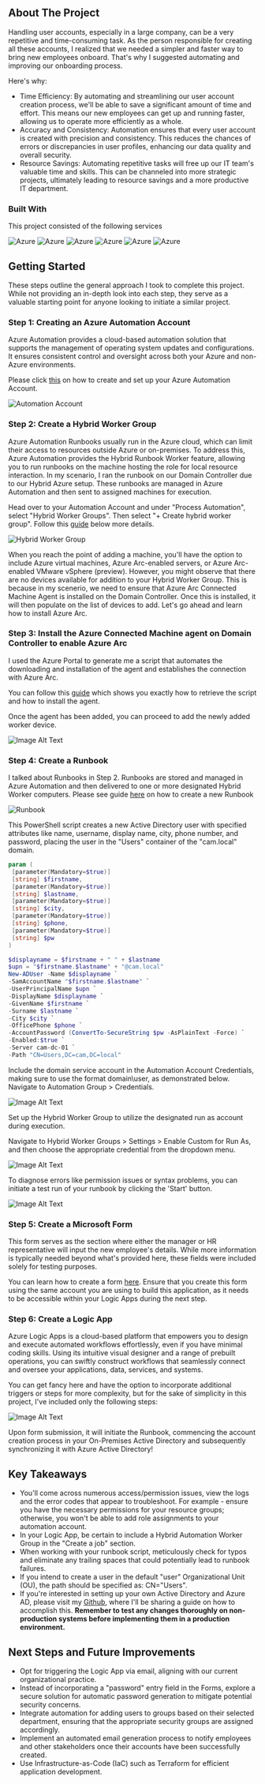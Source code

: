 <!-- ABOUT THE PROJECT -->
## About The Project


Handling user accounts, especially in a large company, can be a very repetitive and time-consuming task. As the person responsible for creating all these accounts, I realized that we needed a simpler and faster way to bring new employees onboard. That's why I suggested automating and improving our onboarding process.

Here's why:
* Time Efficiency: By automating and streamlining our user account creation process, we'll be able to save a significant amount of time and effort. This means our new employees can get up and running faster, allowing us to operate more efficiently as a whole.
* Accuracy and Consistency: Automation ensures that every user account is created with precision and consistency. This reduces the chances of errors or discrepancies in user profiles, enhancing our data quality and overall security.
* Resource Savings: Automating repetitive tasks will free up our IT team's valuable time and skills. This can be channeled into more strategic projects, ultimately leading to resource savings and a more productive IT department.






### Built With

This project consisted of the following services

![Azure](https://img.shields.io/badge/Azure-Automate-blue)
![Azure](https://img.shields.io/badge/Azure-Runbook-blue)
![Azure](https://img.shields.io/badge/Azure-Logic_Apps-blue)
![Azure](https://img.shields.io/badge/Azure-AD-blue)
![Azure](https://img.shields.io/badge/Microsoft-Active_Directory-blue)
![Azure](https://img.shields.io/badge/Microsoft-Forms-blue)





<!-- GETTING STARTED -->
## Getting Started

These steps outline the general approach I took to complete this project. While not providing an in-depth look into each step, they serve as a valuable starting point for anyone looking to initiate a similar project.

### Step 1: Creating an Azure Automation Account

Azure Automation provides a cloud-based automation solution that supports the management of operating system updates and configurations. It ensures consistent control and oversight across both your Azure and non-Azure environments.

Please click [this](https://learn.microsoft.com/en-us/azure/automation/automation-create-standalone-account?tabs=azureportal) on how to create and set up your Azure Automation Account.

![Automation Account](https://learn.microsoft.com/en-us/azure/automation/media/automation-create-standalone-account/automation-account-portal.png)


### Step 2: Create a Hybrid Worker Group

Azure Automation Runbooks usually run in the Azure cloud, which can limit their access to resources outside Azure or on-premises. To address this, Azure Automation provides the Hybrid Runbook Worker feature, allowing you to run runbooks on the machine hosting the role for local resource interaction. In my scenario, I ran the runbook on our Domain Controller due to our Hybrid Azure setup. These runbooks are managed in Azure Automation and then sent to assigned machines for execution.

Head over to your Automation Account and under "Process Automation", select "Hybrid Worker Groups". Then select "+ Create hybrid worker group". Follow this [guide](https://learn.microsoft.com/en-us/azure/automation/extension-based-hybrid-runbook-worker-install?tabs=windows%2Cbicep-template#create-hybrid-worker-group) below more details. 

![Hybrid Worker Group](https://learn.microsoft.com/en-us/azure/automation/media/extension-based-hybrid-runbook-worker-install/hybrid-worker-groups-portal.png)

When you reach the point of adding a machine, you'll have the option to include Azure virtual machines, Azure Arc-enabled servers, or Azure Arc-enabled VMware vSphere (preview). However, you might observe that there are no devices available for addition to your Hybrid Worker Group. This is because in my scenerio, we need to ensure that Azure Arc Connected Machine Agent is installed on the Domain Controller. Once this is installed, it will then populate on the list of devices to add. Let's go ahead and learn how to install Azure Arc.

### Step 3: Install the Azure Connected Machine agent on Domain Controller to enable Azure Arc

I used the Azure Portal to generate me a script that automates the downloading and installation of the agent and establishes the connection with Azure Arc.

You can follow this [guide](https://learn.microsoft.com/en-us/azure/network-watcher/connection-monitor-connected-machine-agent?tabs=WindowsScript#generate-an-installation-script) which shows you exactly how to retrieve the script and how to install the agent. 

Once the agent has been added, you can proceed to add the newly added worker device.

![Image Alt Text](../Images/Hybrid%20Worker.png)

### Step 4: Create a Runbook

I talked about Runbooks in Step 2. Runbooks are stored and managed in Azure Automation and then delivered to one or more designated Hybrid Worker computers. Please see guide [here](https://learn.microsoft.com/en-us/azure/automation/media/automation-tutorial-runbook-textual/create-powershell-workflow-runbook-options.png) on how to create a new Runbook

![Runbook](https://learn.microsoft.com/en-us/azure/automation/media/automation-tutorial-runbook-textual/create-powershell-workflow-runbook-options.png)

This PowerShell script creates a new Active Directory user with specified attributes like name, username, display name, city, phone number, and password, placing the user in the "Users" container of the "cam.local" domain.

   ```powershell
   param (
    [parameter(Mandatory=$true)]
    [string] $firstname,
    [parameter(Mandatory=$true)]
    [string] $lastname,
    [parameter(Mandatory=$true)]
    [string] $city,
    [parameter(Mandatory=$true)]
    [string] $phone,
    [parameter(Mandatory=$true)]
    [string] $pw
)

$displayname = $firstname + " " + $lastname
$upn = "$firstname.$lastname" + "@cam.local"
New-ADUser -Name $displayname `
-SamAccountName "$firstname.$lastname" `
-UserPrincipalName $upn `
-DisplayName $displayname `
-GivenName $firstname `
-Surname $lastname `
-City $city `
-OfficePhone $phone `
-AccountPassword (ConvertTo-SecureString $pw -AsPlainText -Force) `
-Enabled:$true `
-Server cam-dc-01 `
-Path "CN=Users,DC=cam,DC=local"
   ```

Include the domain service account in the Automation Account Credentials, making sure to use the format domain\user, as demonstrated below. Navigate to Automation Group > Credentials.

![Image Alt Text](../Images/Runbook2.png)

Set up the Hybrid Worker Group to utilize the designated run as account during execution.

Navigate to Hybrid Worker Groups > Settings > Enable Custom for Run As, and then choose the appropriate credential from the dropdown menu.

![Image Alt Text](../Images/Runbook3.png)


To diagnose errors like permission issues or syntax problems, you can initiate a test run of your runbook by clicking the 'Start' button.

![Image Alt Text](../Images/Runbook.png)


### Step 5: Create a Microsoft Form

This form serves as the section where either the manager or HR representative will input the new employee's details. While more information is typically needed beyond what's provided here, these fields were included solely for testing purposes.

You can learn how to create a form [here](https://support.microsoft.com/en-us/office/create-a-form-with-microsoft-forms-4ffb64cc-7d5d-402f-b82e-b1d49418fd9d). Ensure that you create this form using the same account you are using to build this application, as it needs to be accessible within your Logic Apps during the next step.

### Step 6: Create a Logic App

Azure Logic Apps is a cloud-based platform that empowers you to design and execute automated workflows effortlessly, even if you have minimal coding skills. Using its intuitive visual designer and a range of prebuilt operations, you can swiftly construct workflows that seamlessly connect and oversee your applications, data, services, and systems.

You can get fancy here and have the option to incorporate additional triggers or steps for more complexity, but for the sake of simplicity in this project, I've included only the following steps:

![Image Alt Text](../Images/LogicApp.png)

Upon form submission, it will initiate the Runbook, commencing the account creation process in your On-Premises Active Directory and subsequently synchronizing it with Azure Active Directory!

## Key Takeaways

* You'll come across numerous access/permission issues, view the logs and the error codes that appear to troubleshoot. For example - ensure you have the necessary permissions for your resource groups; otherwise, you won't be able to add role assignments to your automation account.
* In your Logic App, be certain to include a Hybrid Automation Worker Group in the "Create a job" section.
* When working with your runbook script, meticulously check for typos and eliminate any trailing spaces that could potentially lead to runbook failures.
* If you intend to create a user in the default "user" Organizational Unit (OU), the path should be specified as: CN="Users".
* If you're interested in setting up your own Active Directory and Azure AD, please visit my [Github](https://github.com/kencamarador/portfolio/tree/main/Azure), where I'll be sharing a guide on how to accomplish this. **Remember to test any changes thoroughly on non-production systems before implementing them in a production environment.**

## Next Steps and Future Improvements

* Opt for triggering the Logic App via email, aligning with our current organizational practice.
* Instead of incorporating a "password" entry field in the Forms, explore a secure solution for automatic password generation to mitigate potential security concerns.
* Integrate automation for adding users to groups based on their selected department, ensuring that the appropriate security groups are assigned accordingly.
* Implement an automated email generation process to notify employees and other stakeholders once their accounts have been successfully created.
* Use Infrastructure-as-Code (IaC) such as Terraform for efficient application development.